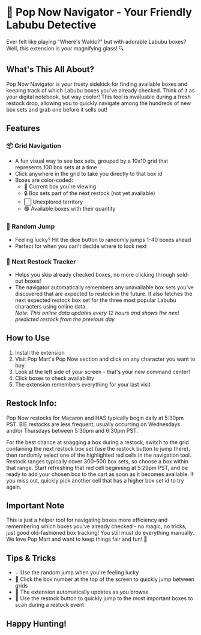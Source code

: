 # 🎁 Pop Now Navigator - Your Friendly Labubu Detective

Ever felt like playing "Where's Waldo?" but with adorable Labubu boxes? Well, this extension is your magnifying glass! 🔍

## What's This All About?

Pop Now Navigator is your trusty sidekick for finding available boxes and keeping track of which Labubu boxes you've already checked. Think of it as your digital notebook, but way cooler! This tool is invaluable during a fresh restock drop, allowing you to quickly navigate among the hundreds of new box sets and grab one before it sells out!

## Features

### 📦 Grid Navigation
- A fun visual way to see box sets, grouped by a 10x10 grid that represents 100 box sets at a time
- Click anywhere in the grid to take you directly to that box id
- Boxes are color-coded:
  - 🔵 Current box you're viewing
  - 🔒 Box sets part of the next restock (not yet available)
  - ⬜ Unexplored territory
  - 🟢 Available boxes with their quantity

### 🎲 Random Jump
- Feeling lucky? Hit the dice button to randomly jumps 1-40 boxes ahead
- Perfect for when you can't decide where to look next

### 🎯 Next Restock Tracker
- Helps you skip already checked boxes, no more clicking through sold-out boxes!
- The navigator automatically remembers any unavailable box sets you’ve discovered that are expected to restock in the future.
It also fetches the next expected restock box set for the three most popular Labubu characters using online data.
<br>*Note: This online data updates every 12 hours and shows the next predicted restock from the previous day.*

## How to Use

1. Install the extension
2. Visit Pop Mart's Pop Now section and click on any character you want to buy.
3. Look at the left side of your screen - that's your new command center!
4. Click boxes to check availability
5. The extension remembers everything for your last visit


## Restock Info:
Pop Now restocks for Macaron and HAS typically begin daily at 5:30pm PST. BIE restocks are less frequent, usually occurring on Wednesdays and/or Thursdays between 5:30pm and 6:30pm PST.

For the best chance at snagging a box during a restock, switch to the grid containing the next restock box set (use the restock button to jump there), then randomly select one of the highlighted red cells in the navigation tool. Restock ranges typically cover 300–500 box sets, so choose a box within that range. Start refreshing that red cell beginning at 5:29pm PST, and be ready to add your chosen box to the cart as soon as it becomes available.  If you miss out, quickly pick another cell that has a higher box set id to try again.

## Important Note

This is just a helper tool for navigating boxes more efficiency and remembering which boxes you've already checked - no magic, no tricks, just good old-fashioned box tracking! You still must do everything manually. We love Pop Mart and want to keep things fair and fun! 💖

## Tips & Tricks

- 💡 Use the random jump when you're feeling lucky
- 🎯 Click the box number at the top of the screen to quickly jump between grids
- 🔄 The extension automatically updates as you browse
- 🎁 Use the restock button to quickly jump to the most important boxes to scan during a restock event

## Happy Hunting!
